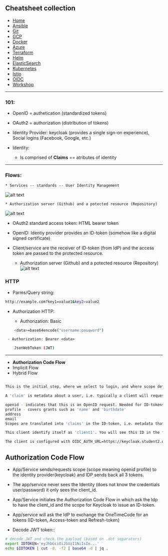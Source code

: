 ## Cheatsheet collection

* [Home](index.md)
* [Ansible](ansible.md)
* [Git](git.md)
* [GCP](gcp.md)
* [Docker](docker.md)
* [Azure](azure.md)
* [Terraform](terraform.md)
* [Helm](helm.md)
* [ElasticSearch](elastic.md)
* [Kubernetes](k8s.md)
* [Istio](istio.md)
* <ins>[OIDC](openID.md)</ins>
* [Workshop](workshop.md)

---

### 101:

* OpenID = authetication (standardized tokens)
* OAuth2 = authorization (distribution of tokens)

* Identity Provider: keycloak (provides a single sign-on experience), Social logins (Facebook, Google, etc.)

* Identity:
    * Is comprised of **Claims** == atributes of identity
---
### Flows:

    * Services -- standards -- User Identity Management
![alt text](https://github.com/dejanu/cheetcity/blob/gh-pages/src/oidc.png?raw=true)


    * Authorization server (Github) and a potected resource (Repository)
![alt text](https://github.com/dejanu/cheetcity/blob/gh-pages/src/oidc2.png?raw=true)

- OAuth2 standard access token: HTML bearer token
- OpenID: Identiy provider provides an ID-token (somehow like a digital signed certificate)
- Client/service are the receiver of ID-token (from IdP) and the access token are passed to the protected resource.

    * Authorization server (Github) and a potected resource (Repository)
![alt text](https://github.com/dejanu/cheetcity/blob/gh-pages/src/oidc3.png?raw=true)

### HTTP

* Parms/Query string:
```bash
http://example.com?key1=value1&key2=value2
```

* Authorization HTTP:

    - Authorization: Basic <data>
```bash
    <data>=base64encode("username:password")
```

     - Authorization: Bearer <data>

```bash
    JsonWebToken (JWT)
```
---

* **Authorization Code Flow**
* Implicit Flow
* Hybrid Flow


```bash

This is the initial step, where we select to login, and where scope defines which claims will be included in our identity-token.

A 'claim' is metadata about a user, i.e. typically a client will request access to the user 'profile', i.e. request a token with the scope 'profile'. See OIDC Scopes for a list of standardized scopes. Some typical scopes are:

openid - indicates that this is an OpenID request. Needed for ID-tokens to be issued.
profile - covers grants such as 'name' and 'birthdate'
address
email
Scopes are translated into 'claims' in the ID-token, i.e. metadata that the identity provider asserts are valid. See OIDC Claims for a list of claims

This client identify itself as 'client1'. You will see this ID in the following login screen.

The client is configured with OIDC_AUTH_URL=https://keycloak.student2.oidc.eficode.academy/auth/realms/myrealm/protocol/openid-connect/auth. This is the authorization endpoint of the identity-provider which the client trusts for managing identities.
```

## Authorization Code Flow

* App/Service sends/requests scope (scope meaning openid profile) to the  identity provider(keycloak) and IDP sends back all 3 tokens.

* The app/service never sees the Identity (does not know the credentials user/password) it only sees the client_id.

* App/Service initiates the Authorization Code Flow in which ask the Idp to have the client_id and the scope for Keycloak to issue an ID-token.

* App/service will ask the IdP to exchange the OneTimeCode for an tokens (ID-token, Access-token and Refresh-token)

* Decode JWT token::
```bash
# decode JWT and check the payload (based on .dot separators)
export IDTOKEN='eyJhbGciOiJSUzI1NiIsIn...'
echo $IDTOKEN | cut -d. -f2 | base64 -d | jq .
```
